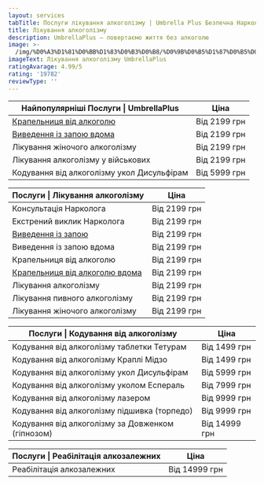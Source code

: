 ```yaml
---
layout: services
tabTitle: Послуги лікування алкоголізму | Umbrella Plus Безпечна Наркологія
title: Лікування алкоголізму
description: UmbrellaPlus – повертаємо життя без алкоголю
image: >-
  /img/%D0%A3%D1%81%D0%BB%D1%83%D0%B3%D0%B8/%D0%9B%D0%B5%D1%87%D0%B5%D0%BD%D0%B8%D0%B5-%D0%B0%D0%BB%D0%BA%D0%BE%D0%B3%D0%BE%D0%BB-%D0%BE%D0%B1%D1%89.jpg
imageText: Лікування алкоголізму UmbrellaPlus
ratingAvarage: 4.99/5
rating: '19782'
reviewType: ''
---
```


| Найпопулярніші Послуги \| UmbrellaPlus                              | Ціна         |
| ------------------------------------------------------------------- | ------------ |
| [Крапельниця від алкоголю](kapelnica-ot-alkogolia-UmbrellaPlus-ua)  | Від 2199 грн |
| [Виведення із запою вдома](Vivod-iz-zapoia-na-domy-UmbrellaPlus-ua) | Від 2199 грн |
| Лікування жіночого алкоголізму                                      | Від 2199 грн |
| Лікування алкоголізму у військових                                  | Від 2199 грн |
| Кодування від алкоголізму укол Дисульфірам                          | Від 5999 грн |

| Послуги \| Лікування алкоголізму                                                | Ціна         |
| ------------------------------------------------------------------------------- | ------------ |
| Консультація Нарколога                                                          | Від 2199 грн |
| Екстрений виклик Нарколога                                                      | Від 2199 грн |
| [Виведення із запою](Vivod-iz-zapoia-UmbrellaPlus-ua)                           | Від 2199 грн |
| Виведення із запою вдома                                                        | Від 2199 грн |
| Крапельниця від алкоголю                                                        | Від 2199 грн |
| [Крапельниця від алкоголю вдома](Kapelnica_ot_alkogola_na_domy_umbrellaplus-ua) | Від 2199 грн |
| Лікування алкоголізму                                                           | Від 2199 грн |
| Лікування пивного алкоголізму                                                   | Від 2199 грн |
| Лікування жіночого алкоголізму                                                  | Від 2199 грн |

| Послуги \| Кодування від алкоголізму              | Ціна          |
| ------------------------------------------------- | ------------- |
| Кодування від алкоголізму таблетки Тетурам        | Від 1499 грн  |
| Кодування від алкоголізму Краплі Мідзо            | Від 1499 грн  |
| Кодування від алкоголізму укол Дисульфірам        | Від 5999 грн  |
| Кодування від алкоголізму уколом Еспераль         | Від 7999 грн  |
| Кодування від алкоголізму лазером                 | Від 9999 грн  |
| Кодування від алкоголізму підшивка (торпедо)      | Від 9999 грн  |
| Кодування від алкоголізму за Довженком (гіпнозом) | Від 14999 грн |

| Послуги \| Реабілітація алкозалежних | Ціна          |
| ------------------------------------ | ------------- |
| Реабілітація алкозалежних            | Від 14999 грн |
